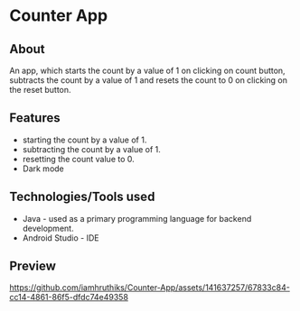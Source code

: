 # Counter App

## About
An app, which starts the count by a value of 1 on clicking on count button, subtracts the count by a value of 1 and resets the count to 0 on clicking on the reset button.

## Features
- starting the count by a value of 1.
- subtracting the count by a value of 1.
- resetting the count value to 0.
- Dark mode

## Technologies/Tools used
- Java - used as a primary programming language for backend development.
- Android Studio - IDE

## Preview

https://github.com/iamhruthiks/Counter-App/assets/141637257/67833c84-cc14-4861-86f5-dfdc74e49358



